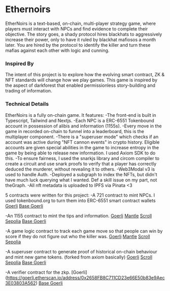 # Ethernoirs

EtherNoirs is a text-based, on-chain, multi-player strategy game, where players must interact with NPCs and find evidence to complete their objective. The story goes, a shady protocol hires blackhats to aggressively increase their power, only to have it ruled by blackhat mafiosos a month later. You are hired by the protocol to identify the killer and turn these mafias against each other with logic and cunning.

### Inspired By 
The intent of this project is to explore how the evolving smart contract, ZK & NFT standards will change how we play games. This game is inspired by the aspect of darkforest that enabled permissionless story-building and trading of information.

### Technical Details
EtherNoirs is a fully on-chain game. It features: 
-The front-end is built in Typescript, Tailwind and Nextjs.
-Each NPC is a ERC-6551 Tokenbound account in possession of alibis and information (1155s). 
-Every move in the game in recorded on-chain to funnel into a leaderboard, this is the multiplayer component. 
-There is a "superuser mode" which checks if an account was active during "NFT cannon events" in crypto history. Eligible accounts are given special abilities in the game to increase entropy in the game by being able to release new information. I used Axiom SDK to do this. 
-To ensure fairness, I used the snarkjs library and circom compiler to create a circuit and use snark proofs to verify that a player has correctly deduced the murderer, without revealing it to others. 
-Web3Modal v3 is used to handle Auth. -Deployed a subgraph to index the NFTs, but didn't have much luck querying what I wanted. Def a skill issue on my part, not theGraph. -All nft metadata is uploaded to IPFS via Pinata <3

5 contracts were written for this project: 
-A 721 contract to mint NPCs. I used tokenbound.org to turn them into ERC-6551 smart contract wallets
[Goerli](https://goerli.etherscan.io/address/0xcd844945c5a130A20a8DAd6FD7141D7654c49218)
[Base Goerli](https://goerli.basescan.org/address/0xA647110A28A52B07748b8526A4DF4A308a646016)

-An 1155 contract to mint the tips and information. 
[Goerli](https://goerli.etherscan.io/address/0x6703759B89F386A33f2bBcF73B363deb2bd81692)
[Mantle](https://explorer.testnet.mantle.xyz/address/0x677df0cb865368207999F2862Ece576dC56D8dF6)
[Scroll Sepolia](https://sepolia-blockscout.scroll.io/address/0xcd844945c5a130A20a8DAd6FD7141D7654c49218)
[Base Goerli](https://goerli.basescan.org/address/0xcd844945c5a130A20a8DAd6FD7141D7654c49218)

-A game logic contract to track each game move so that people can win by score if they do not figure out who the killer was. 
[Goerli](https://goerli.etherscan.io/address/0x8162c80C51b2d756E0b9678F5241d6aa71b64805)
[Mantle](https://explorer.testnet.mantle.xyz/address/0x0Cf17D5DcDA9cF25889cEc9ae5610B0FB9725F65)
[Scroll Sepolia](https://sepolia-blockscout.scroll.io/address/0xA8Ed3851F5A6D9782EB5604C89e46BABe98E6706)

-A superuser contract to generate proof of historical on-chain behaviour and mint new game tokens. (forked from axiom basically) 
[Goerli](https://goerli.etherscan.io/address/0xdbFfC7AC517f8223FB36e5647b2623cfF20D3A56)
[Scroll Sepolia](https://sepolia-blockscout.scroll.io/address/0x0536Ea95f78F109A8f46d89d02Ba15d414B51bE7)
[Base Goerli](https://goerli.basescan.org/address/0xA8Ed3851F5A6D9782EB5604C89e46BABe98E6706)


-A verifier contract for the zkp.
[Goerli] (https://goerli.etherscan.io/address/0x2658FB8C711CD23e66E50b83e9Aec3E03803A562)
[Base Goerli](https://goerli.basescan.org/address/0xCb58a793d91eFEd4c97B1bEFAb43C8d960dCA194)

